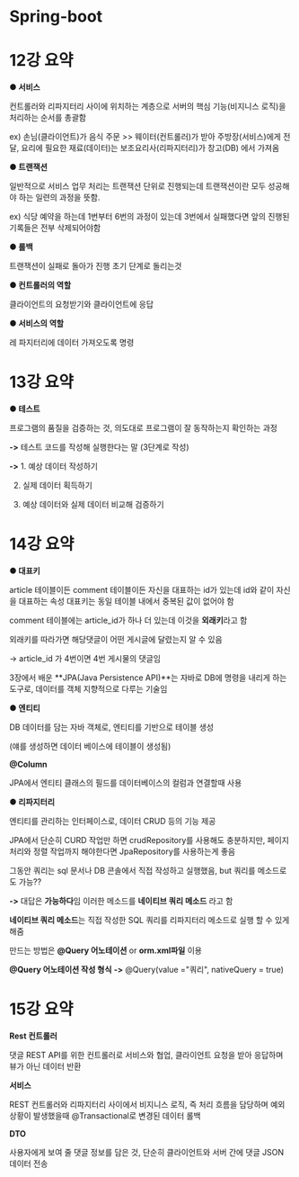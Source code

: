 # Spring-boot
 
 # 12강 요약
 **● 서비스**
 
 컨트롤러와 리파지터리 사이에 위치하는 계층으로 서버의 핵심 기능(비지니스 로직)을 처리하는 순서를 총괄함
 
 ex) 손님(클라이언트)가 음식 주문 >> 웨이터(컨트롤러)가 받아 주방장(서비스)에게 전달, 요리에 필요한 재료(데이터)는 보조요리사(리파지터리)가 창고(DB) 에서 가져옴
 
 **● 트랜잭션**
 
 일반적으로 서비스 업무 처리는 트랜잭션 단위로 진행되는데 트랜잭션이란 모두 성공해야 하는 일련의 과정을 뜻함.
 
 ex) 식당 예약을 하는데 1번부터 6번의 과정이 있는데 3번에서 실패했다면 앞의 진행된 기록들은 전부 삭제되어야함

**● 롤백** 

트랜잭션이 실패로 돌아가 진행 초기 단계로 돌리는것

**● 컨트롤러의 역할** 

클라이언트의 요청받기와 클라이언트에 응답

**● 서비스의 역할**

레 파지터리에 데이터 가져오도록 명령

# 13강 요약
**● 테스트** 

프로그램의 품질을 검증하는 것, 의도대로 프로그램이 잘 동작하는지 확인하는 과정

**->** 테스트 코드를 작성해 실행한다는 말 (3단계로 작성)

**->** 1. 예상 데이터 작성하기

2. 실제 데이터 획득하기

3. 예상 데이터와 실제 데이터 비교해 검증하기

# 14강 요약

**● 대표키**

article 테이블이든 comment 테이블이든 자신을 대표하는 id가 있는데 id와 같이 자신을 대표하는 속성
대표키는 동일 테이블 내에서 중복된 값이 없어야 함

comment 테이블에는 article_id가 하나 더 있는데 이것을 **외래키**라고 함

외래키를 따라가면 해당댓글이 어떤 게시글에 달렸는지 알 수 있음

-> article_id 가 4번이면 4번 게시물의 댓글임

3장에서 배운 **JPA(Java Persistence API)**는 자바로 DB에 명령을 내리게 하는 도구로, 데이터를 객체 지향적으로 다루는 기술임

**● 엔티티**

DB 데이터를 담는 자바 객체로, 엔티티를 기반으로 테이블 생성

(얘를 생성하면 데이터 베이스에 테이블이 생성됨)

**@Column**

JPA에서 엔티티 클래스의 필드를 데이터베이스의 컬럼과 연결할때 사용

**● 리파지터리**

엔티티를 관리하는 인터페이스로, 데이터 CRUD 등의 기능 제공

JPA에서 단순히 CURD 작업만 하면 crudRepository를 사용해도 충분하지만, 페이지 처리와 정렬 작업까지 해야한다면 JpaRepository를 사용하는게 좋음

그동안 쿼리는 sql 문서나 DB 콘솔에서 직접 작성하고 실행했음, but 쿼리를 메소드로도 가능??

**->** 대답은 **가능하다**임 이러한 메소드를 **네이티브 쿼리 메소드** 라고 함

**네이티브 쿼리 메소드**는 직접 작성한 SQL 쿼리를 리파지터리 메소드로 실행 할 수 있게 해줌

만드는 방법은 **@Query 어노테이션** or **orm.xml파일** 이용

**@Query 어노테이션 작성 형식** **->** @Query(value ="쿼리", nativeQuery = true)

# 15강 요약

**Rest 컨트롤러**

댓글 REST API를 위한 컨트롤러로 서비스와 협업, 클라이언트 요청을 받아 응답하며 뷰가 아닌 데이터 반환

**서비스**

REST 컨트롤러와 리파지터리 사이에서 비지니스 로직, 즉 처리 흐름을 담당하며 예외 상황이 발생했을때 @Transactional로 변경된 데이터 롤백

**DTO**

사용자에게 보여 줄 댓글 정보를 담은 것, 단순히 클라이언트와 서버 간에 댓글 JSON 데이터 전송











